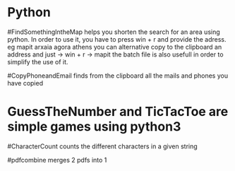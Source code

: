 # Python

#FindSomethingIntheMap helps you shorten the search for an area using python. In  order to use it, you have to 
press win + r and provide the adress. eg mapit arxaia agora athens
you can alternative copy to the clipboard an address and just -> win + r -> mapit
the batch file is also usefull in order to simplify the use of it.

#CopyPhoneandEmail finds from the clipboard all the mails and phones you have copied

# GuessTheNumber and TicTacToe are simple games using python3

#CharacterCount counts the different characters in a given string

#pdfcombine merges 2 pdfs into 1
